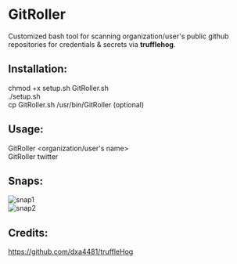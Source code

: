 # GitRoller

Customized bash tool for scanning organization/user's public github repositories for credentials & secrets via **trufflehog**.

## Installation:
chmod +x setup.sh GitRoller.sh  
./setup.sh  
cp GitRoller.sh /usr/bin/GitRoller  (optional)

## Usage:
GitRoller <organization/user's name>  
GitRoller twitter

## Snaps:

![snap1](https://github.com/mansoorr123/GitRoller/blob/master/snapshots/GitRoller_snap_1.png)  
![snap2](https://github.com/mansoorr123/GitRoller/blob/master/snapshots/GitRoller_snap_2.png)

## Credits:
https://github.com/dxa4481/truffleHog
